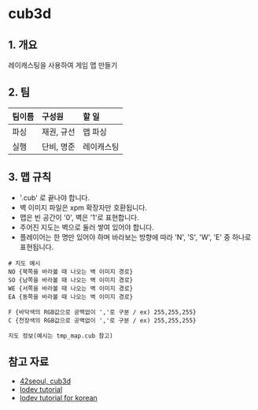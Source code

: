 # cub3d

## 1. 개요

레이캐스팅을 사용하여 게임 맵 만들기

## 2. 팀

|팀이름|구성원|할 일|
|:---|:---|:---|
|파싱|재권, 규선|맵 파싱|
|실행|단비, 명준|레이캐스팅|

## 3. 맵 규칙

- '.cub' 로 끝나야 합니다.
- 벽 이미지 파일은 xpm 확장자만 호환됩니다.
- 맵은 빈 공간이 '0', 벽은 '1'로 표현합니다.
- 주어진 지도는 벽으로 둘러 쌓여 있어야 합니다.
- 플레이어는 한 명만 있어야 하며 바라보는 방향에 따라 'N', 'S', 'W', 'E' 중 하나로 표현됩니다.

```
# 지도 예시
NO {북쪽을 바라볼 때 나오는 벽 이미지 경로}
SO {남쪽을 바라볼 때 나오는 벽 이미지 경로}
WE {서쪽을 바라볼 때 나오는 벽 이미지 경로}
EA {동쪽을 바라볼 때 나오는 벽 이미지 경로}

F {바닥색의 RGB값으로 공백없이 ','로 구분 / ex) 255,255,255}
C {천장색의 RGB값으로 공백없이 ','로 구분 / ex) 255,255,255}

지도 정보(예시는 tmp_map.cub 참고)
```

## 참고 자료

- [42seoul, cub3d](https://cdn.intra.42.fr/pdf/pdf/78383/en.subject.pdf)
- [lodev tutorial](https://lodev.org/cgtutor/)
- [lodev tutorial for korean](https://github.com/365kim/raycasting_tutorial)
